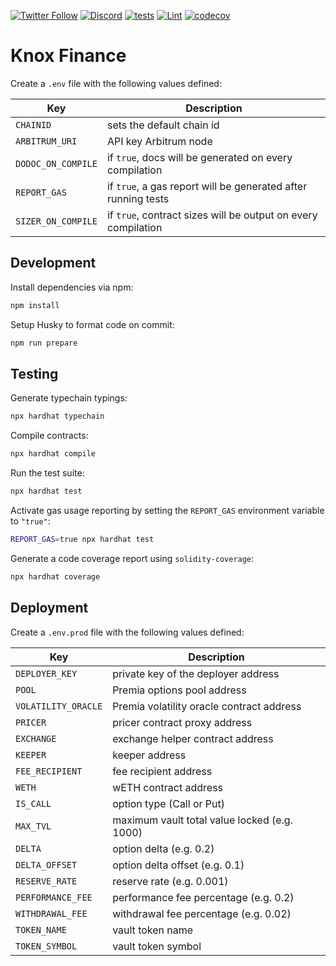 [![Twitter Follow](https://img.shields.io/badge/Twitter-black?logo=twitter&logoColor=white)](https://twitter.com/knox_finance)
[![Discord](https://img.shields.io/badge/Discord-black?logo=discord&logoColor=white)](https://discord.gg/azPNJXQ4kR)
[![tests](https://github.com/KnoxFinance/knox-contracts/actions/workflows/test.yaml/badge.svg)](https://codecov.io/gh/KnoxFinance/knox-contracts)
[![Lint](https://github.com/KnoxFinance/knox-contracts/workflows/Lint/badge.svg)](https://github.com/KnoxFinance/knox-contracts/actions/workflows/lint.yaml)
[![codecov](https://codecov.io/gh/KnoxFinance/knox-contracts/branch/master/graph/badge.svg?token=ZI3OV5TSAV)](https://codecov.io/gh/KnoxFinance/knox-contracts)

# Knox Finance

Create a `.env` file with the following values defined:

| Key                | Description                                                   |
| ------------------ | ------------------------------------------------------------- |
| `CHAINID`          | sets the default chain id                                     |
| `ARBITRUM_URI`     | API key Arbitrum node                                         |
| `DODOC_ON_COMPILE` | if `true`, docs will be generated on every compilation        |
| `REPORT_GAS`       | if `true`, a gas report will be generated after running tests |
| `SIZER_ON_COMPILE` | if `true`, contract sizes will be output on every compilation |

## Development

Install dependencies via npm:

```bash
npm install
```

Setup Husky to format code on commit:

```bash
npm run prepare
```

## Testing

Generate typechain typings:

```bash
npx hardhat typechain
```

Compile contracts:

```bash
npx hardhat compile
```

Run the test suite:

```bash
npx hardhat test
```

Activate gas usage reporting by setting the `REPORT_GAS` environment variable to `"true"`:

```bash
REPORT_GAS=true npx hardhat test
```

Generate a code coverage report using `solidity-coverage`:

```bash
npx hardhat coverage
```

## Deployment

Create a `.env.prod` file with the following values defined:

| Key                 | Description                                  |
| ------------------- | -------------------------------------------- |
| `DEPLOYER_KEY`      | private key of the deployer address          |
| `POOL`              | Premia options pool address                  |
| `VOLATILITY_ORACLE` | Premia volatility oracle contract address    |
| `PRICER`            | pricer contract proxy address                |
| `EXCHANGE`          | exchange helper contract address             |
| `KEEPER`            | keeper address                               |
| `FEE_RECIPIENT`     | fee recipient address                        |
| `WETH`              | wETH contract address                        |
| `IS_CALL`           | option type (Call or Put)                    |
| `MAX_TVL`           | maximum vault total value locked (e.g. 1000) |
| `DELTA`             | option delta (e.g. 0.2)                      |
| `DELTA_OFFSET`      | option delta offset (e.g. 0.1)               |
| `RESERVE_RATE`      | reserve rate (e.g. 0.001)                    |
| `PERFORMANCE_FEE`   | performance fee percentage (e.g. 0.2)        |
| `WITHDRAWAL_FEE`    | withdrawal fee percentage (e.g. 0.02)        |
| `TOKEN_NAME`        | vault token name                             |
| `TOKEN_SYMBOL`      | vault token symbol                           |
